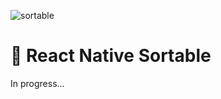 ![sortable](https://github.com/user-attachments/assets/fe66c312-54b3-4a91-aaee-2bc48c761f34)

# 🔀 React Native Sortable

In progress...
